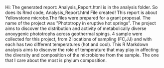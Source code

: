 Hi:
The generated report: 
Analysis_Report.html is in the analysis folder.
So does its Rmd code, Analysis_Report.html
File created!
This report is about Yellowstone microbe.The files were prepared for a grant proposal.
The name of the project was "Phototropy in eruptive hot springs". The project aims to discover the distribution and activity of metabolically diverse anoxygenic phototrophs across geothermal spings. 4 sample were collected for this project, from 2 locations of sampling (FC,JJ) and with each has two different temperatures (hot and cool). 
This R Markdown analysis aims to discover the role of temperature that may play in affecting the diversity and composition of the microbiome from the sample. 
The one that I care about the most is phylum composition.






